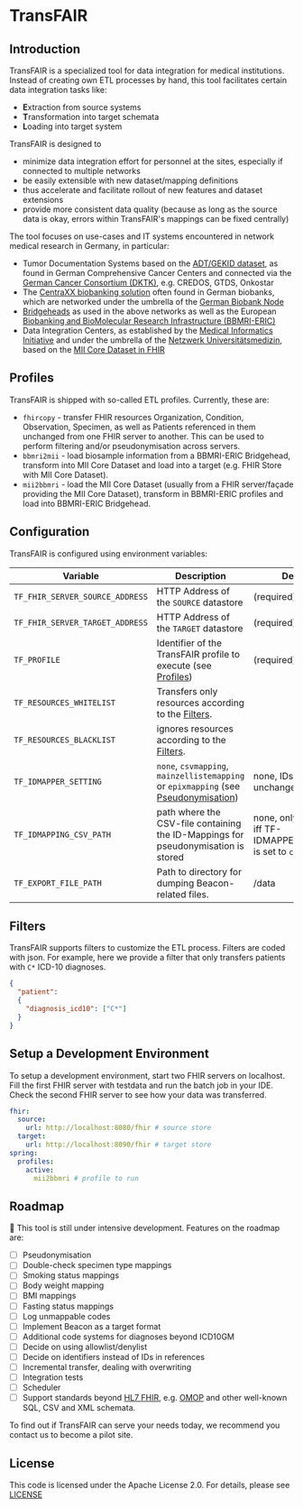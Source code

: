 # TransFAIR

## Introduction

TransFAIR is a specialized tool for data integration for medical institutions. Instead of creating own ETL processes by hand, this tool facilitates certain data integration tasks like:

- **E**xtraction from source systems
- **T**ransformation into target schemata
- **L**oading into target system

TransFAIR is designed to

- minimize data integration effort for personnel at the sites, especially if connected to multiple networks
- be easily extensible with new dataset/mapping definitions
- thus accelerate and facilitate rollout of new features and dataset extensions
- provide more consistent data quality (because as long as the source data is okay, errors within TransFAIR's mappings can be fixed centrally)

The tool focuses on use-cases and IT systems encountered in network medical research in Germany, in particular:

- Tumor Documentation Systems based on the [ADT/GEKID dataset](https://www.gekid.de/adt-gekid-basisdatensatz), as found in German Comprehensive Cancer Centers and connected via the [German Cancer Consortium (DKTK)](https://dktk.dkfz.de/en/clinical-platform), e.g. CREDOS, GTDS, Onkostar
- The [CentraXX biobanking solution](https://www.kairos.de/produkte/centraxx-bio/) often found in German biobanks, which are networked under the umbrella of the [German Biobank Node](https://www.bbmri.de)
- [Bridgeheads](https://github.com/samply/bridgehead) as used in the above networks as well as the European [Biobanking and BioMolecular Research Infrastructure (BBMRI-ERIC)](https://bbmri-eric.eu)
- Data Integration Centers, as established by the [Medical Informatics Initiative](https://www.medizininformatik-initiative.de) and under the umbrella of the [Netzwerk Universitätsmedizin](https://www.netzwerk-universitaetsmedizin.de), based on the [MII Core Dataset in FHIR](https://simplifier.net/organization/koordinationsstellemii)

## Profiles

TransFAIR is shipped with so-called ETL profiles. Currently, these are:

- `fhircopy` - transfer FHIR resources Organization, Condition, Observation, Specimen, as well as Patients referenced in them unchanged from one FHIR server to another. This can be used to perform filtering and/or pseudonymisation across servers.
- `bbmri2mii` - load biosample information from a BBMRI-ERIC Bridgehead, transform into MII Core Dataset and load into a target (e.g. FHIR Store with MII Core Dataset).
- `mii2bbmri` - load the MII Core Dataset (usually from a FHIR server/façade providing the MII Core Dataset), transform in BBMRI-ERIC profiles and load into BBMRI-ERIC Bridgehead.

## Configuration

TransFAIR is configured using environment variables:

| Variable                                  | Description                                                                                                   | Default                                                            |
|-------------------------------------------|---------------------------------------------------------------------------------------------------------------|--------------------------------------------------------------------|
| `TF_FHIR_SERVER_SOURCE_ADDRESS`           | HTTP Address of the `SOURCE` datastore                                                                        | (required)                                                         |
| `TF_FHIR_SERVER_TARGET_ADDRESS`           | HTTP Address of the `TARGET` datastore                                                                        | (required)                                                         |                                                                                         |                                                                    |
| `TF_PROFILE`                              | Identifier of the TransFAIR profile to execute (see [Profiles](#profiles))                                    | (required)                                                         |                                                       |                              |
| `TF_RESOURCES_WHITELIST`                  | Transfers only resources according to the [Filters](#filters).                                                |                                                                    |
| `TF_RESOURCES_BLACKLIST`                  | ignores resources according to the [Filters](#filters).                                                       |                                                                    |
| `TF_IDMAPPER_SETTING`                		  | `none`, `csvmapping`, `mainzellistemapping` or `epixmapping` (see [Pseudonymisation](#pseudonymisation))	   	| none, IDs will be unchanged                                        |
| `TF_IDMAPPING_CSV_PATH`					          | path where the CSV-file containing the ID-Mappings for pseudonymisation is stored									            | none, only required iff TF-IDMAPPER_SETTING is set to `csvmapping` |
| `TF_EXPORT_FILE_PATH`                     | Path to directory for dumping Beacon-related files.                                                           | /data                                                              |

## Filters

TransFAIR supports filters to customize the ETL process. Filters are coded with json. For example, here we provide a filter that only transfers patients with `C*` ICD-10 diagnoses.

```json
{
  "patient":
  {
    "diagnosis_icd10": ["C*"]
  }
}
```

## Setup a Development Environment

To setup a development environment, start two FHIR servers on localhost. Fill the first FHIR server with testdata and run the batch job in your IDE. Check the second FHIR server to see how your data was transferred.

```yml
fhir:
  source:
    url: http://localhost:8080/fhir # source store
  target:
    url: http://localhost:8090/fhir # target store
spring:
  profiles:
    active:
      mii2bbmri # profile to run
```

## Roadmap

:construction: This tool is still under intensive development. Features on the roadmap are:

- [ ] Pseudonymisation
- [ ] Double-check specimen type mappings 
- [ ] Smoking status mappings
- [ ] Body weight mapping
- [ ] BMI mappings
- [ ] Fasting status mappings
- [ ] Log unmappable codes
- [ ] Implement Beacon as a target format
- [ ] Additional code systems for diagnoses beyond ICD10GM
- [ ] Decide on using allowlist/denylist
- [ ] Decide on identifiers instead of IDs in references
- [ ] Incremental transfer, dealing with overwriting
- [ ] Integration tests
- [ ] Scheduler
- [ ] Support standards beyond [HL7 FHIR](https://hl7.org/fhir/), e.g. [OMOP](https://www.ohdsi.org/data-standardization/) and other well-known SQL, CSV and XML schemata.

To find out if TransFAIR can serve your needs today, we recommend you contact us to become a pilot site.

## License

This code is licensed under the Apache License 2.0. For details, please see [LICENSE](./LICENSE)

